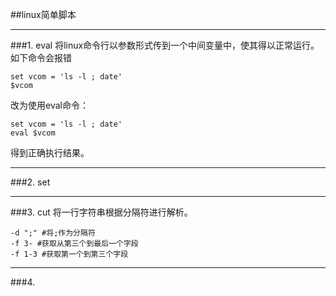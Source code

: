 ##linux简单脚本
***
###1. eval
将linux命令行以参数形式传到一个中间变量中，使其得以正常运行。如下命令会报错
```shell
set vcom = 'ls -l ; date'
$vcom
```
改为使用eval命令：
```shell
set vcom = 'ls -l ; date'
eval $vcom
```
得到正确执行结果。 
***   
###2. set  
***
###3. cut
将一行字符串根据分隔符进行解析。
```shell
-d ";" #将;作为分隔符
-f 3- #获取从第三个到最后一个字段
-f 1-3 #获取第一个到第三个字段
```
***
###4. 